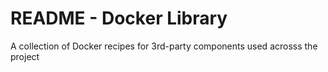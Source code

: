 # README - Docker Library

A collection of Docker recipes for 3rd-party components used acrosss the project

